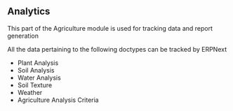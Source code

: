 ## Analytics

This part of the Agriculture module is used for tracking data and report generation

All the data pertaining to the following doctypes can be tracked by ERPNext

*   Plant Analysis
*   Soil Analysis
*   Water Analysis
*   Soil Texture
*   Weather
*   Agriculture Analysis Criteria